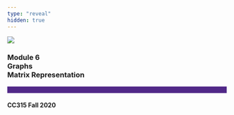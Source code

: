 ```yaml
---
type: "reveal"
hidden: true
---
```


<section>
<img class="stretch plain" src="/images/core-logo-on-white.png">
<h3> Module 6 <br> Graphs <br> Matrix Representation</h3>
<hr style="height:15px;color:512888;background-color:512888;">
<h4>CC315 Fall 2020</h4>
</section>